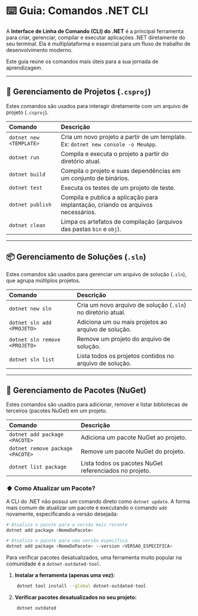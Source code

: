 # ⌨️ Guia: Comandos .NET CLI

A **Interface de Linha de Comando (CLI) do .NET** é a principal ferramenta para criar, gerenciar, compilar e executar aplicações .NET diretamente do seu terminal. Ela é multiplataforma e essencial para um fluxo de trabalho de desenvolvimento moderno.

Este guia reúne os comandos mais úteis para a sua jornada de aprendizagem.

---

## 📂 Gerenciamento de Projetos (`.csproj`)

Estes comandos são usados para interagir diretamente com um arquivo de projeto (`.csproj`).

| Comando | Descrição |
| :--- | :--- |
| `dotnet new <TEMPLATE>` | Cria um novo projeto a partir de um template. Ex: `dotnet new console -o MeuApp`. |
| `dotnet run` | Compila e executa o projeto a partir do diretório atual. |
| `dotnet build` | Compila o projeto e suas dependências em um conjunto de binários. |
| `dotnet test` | Executa os testes de um projeto de teste. |
| `dotnet publish` | Compila e publica a aplicação para implantação, criando os arquivos necessários. |
| `dotnet clean` | Limpa os artefatos de compilação (arquivos das pastas `bin` e `obj`). |

---

## 📦 Gerenciamento de Soluções (`.sln`)

Estes comandos são usados para gerenciar um arquivo de solução (`.sln`), que agrupa múltiplos projetos.

| Comando | Descrição |
| :--- | :--- |
| `dotnet new sln` | Cria um novo arquivo de solução (`.sln`) no diretório atual. |
| `dotnet sln add <PROJETO>` | Adiciona um ou mais projetos ao arquivo de solução. |
| `dotnet sln remove <PROJETO>` | Remove um projeto do arquivo de solução. |
| `dotnet sln list` | Lista todos os projetos contidos no arquivo de solução. |

---

## 🧩 Gerenciamento de Pacotes (NuGet)

Estes comandos são usados para adicionar, remover e listar bibliotecas de terceiros (pacotes NuGet) em um projeto.

| Comando | Descrição |
| :--- | :--- |
| `dotnet add package <PACOTE>` | Adiciona um pacote NuGet ao projeto. |
| `dotnet remove package <PACOTE>` | Remove um pacote NuGet do projeto. |
| `dotnet list package` | Lista todos os pacotes NuGet referenciados no projeto. |

### ⬆️ Como Atualizar um Pacote?

A CLI do .NET não possui um comando direto como `dotnet update`. A forma mais comum de atualizar um pacote é executando o comando `add` novamente, especificando a versão desejada:

```bash
# Atualiza o pacote para a versão mais recente
dotnet add package <NomeDoPacote>

# Atualiza o pacote para uma versão específica
dotnet add package <NomeDoPacote> --version <VERSAO_ESPECIFICA>
```

Para verificar pacotes desatualizados, uma ferramenta muito popular na comunidade é a `dotnet-outdated-tool`.

1. **Instalar a ferramenta (apenas uma vez):**

```bash
    dotnet tool install --global dotnet-outdated-tool
```

2. **Verificar pacotes desatualizados no seu projeto:**

```bash
    dotnet outdated
 ```

